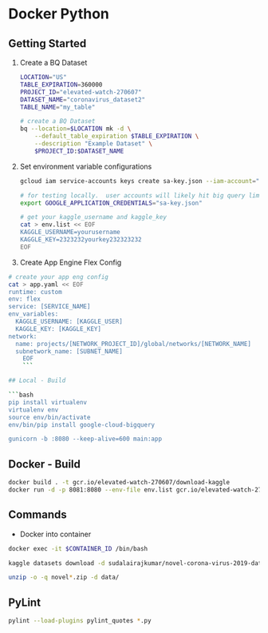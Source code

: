# Docker Python

## Getting Started

1. Create a BQ Dataset

    ```bash
    LOCATION="US"
    TABLE_EXPIRATION=360000
    PROJECT_ID="elevated-watch-270607"
    DATASET_NAME="coronavirus_dataset2"
    TABLE_NAME="my_table"

    # create a BQ Dataset
    bq --location=$LOCATION mk -d \
        --default_table_expiration $TABLE_EXPIRATION \
        --description "Example Dataset" \
        $PROJECT_ID:$DATASET_NAME
    ```

2. Set environment variable configurations

    ```bash
    gcloud iam service-accounts keys create sa-key.json --iam-account="$PROJECT_ID@appspot.gserviceaccount.com"

    # for testing locally.  user accounts will likely hit big query limits
    export GOOGLE_APPLICATION_CREDENTIALS="sa-key.json"

    # get your kaggle_username and kaggle_key
    cat > env.list << EOF
    KAGGLE_USERNAME=yourusername
    KAGGLE_KEY=2323232yourkey232323232
    EOF
    ```

3. Create App Engine Flex Config

````bash
# create your app eng config
cat > app.yaml << EOF
runtime: custom
env: flex
service: [SERVICE_NAME]
env_variables:
  KAGGLE_USERNAME: [KAGGLE_USER]
  KAGGLE_KEY: [KAGGLE_KEY]
network:
  name: projects/[NETWORK_PROJECT_ID]/global/networks/[NETWORK_NAME]
  subnetwork_name: [SUBNET_NAME]
    EOF
    ```

## Local - Build

```bash
pip install virtualenv
virtualenv env
source env/bin/activate
env/bin/pip install google-cloud-bigquery

gunicorn -b :8080 --keep-alive=600 main:app
````

## Docker - Build

```bash
docker build . -t gcr.io/elevated-watch-270607/download-kaggle
docker run -d -p 8081:8080 --env-file env.list gcr.io/elevated-watch-270607/download-kaggle
```

## Commands

-   Docker into container

```bash
docker exec -it $CONTAINER_ID /bin/bash
```

```bash
kaggle datasets download -d sudalairajkumar/novel-corona-virus-2019-dataset --force

unzip -o -q novel*.zip -d data/
```

## PyLint

```bash
pylint --load-plugins pylint_quotes *.py
```
